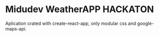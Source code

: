 # Midudev WeatherAPP HACKATON

Aplication crated with create-react-app, only modular css and google-maps-api.
